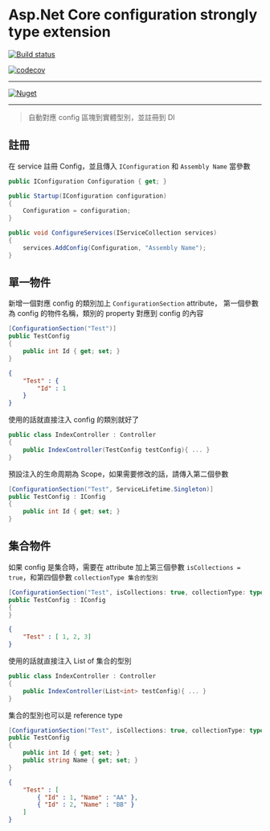 # Asp.Net Core configuration strongly type extension

[![Build status](https://ci.appveyor.com/api/projects/status/b7dod491mc1pa3j1?svg=true)](https://ci.appveyor.com/project/cashwu/cashwu-aspnetcore-configuration)

[![codecov](https://codecov.io/gh/cashwu/Cashwu.AspNetCore.Configuration/branch/master/graph/badge.svg)](https://codecov.io/gh/cashwu/Cashwu.AspNetCore.Configuration)

---

[![Nuget](https://img.shields.io/badge/Nuget-Cashwu.AspnetCore.Configuration-blue.svg)](https://www.nuget.org/packages/Cashwu.AspnetCore.Configuration)

---

> 自動對應 config 區塊到實體型別，並註冊到 DI

## 註冊

在 service 註冊 Config，並且傳入 `IConfiguration` 和 `Assembly Name` 當參數

```csharp
public IConfiguration Configuration { get; }

public Startup(IConfiguration configuration)
{
    Configuration = configuration;
}

public void ConfigureServices(IServiceCollection services)
{
    services.AddConfig(Configuration, "Assembly Name");
}
```

## 單一物件

新增一個對應 config 的類別加上 `ConfigurationSection` attribute，
第一個參數為 config 的物件名稱，類別的 property 對應到 config 的內容

```csharp
[ConfigurationSection("Test")]
public TestConfig
{
    public int Id { get; set; }
}
```

```json
{
    "Test" : {
        "Id" : 1
    }
}
```

使用的話就直接注入 config 的類別就好了

```csharp
public class IndexController : Controller
{
    public IndexController(TestConfig testConfig){ ... }
}   
```

預設注入的生命周期為 Scope，如果需要修改的話，請傳入第二個參數 

```csharp
[ConfigurationSection("Test", ServiceLifetime.Singleton)]
public TestConfig : IConfig
{
    public int Id { get; set; }
}
```

## 集合物件

如果 config 是集合時，需要在 attribute 加上第三個參數 `isCollections = true`，和第四個參數 `collectionType 集合的型別`

```csharp
[ConfigurationSection("Test", isCollections: true, collectionType: typeof(int)))]
public TestConfig : IConfig
{
}
```

```json
{
    "Test" : [ 1, 2, 3]
}
```

使用的話就直接注入 List of 集合的型別 

```csharp
public class IndexController : Controller
{
    public IndexController(List<int> testConfig){ ... }
}   
```

集合的型別也可以是 reference type

```csharp
[ConfigurationSection("Test", isCollections: true, collectionType: typeof(TestConfig)))]
public TestConfig
{
    public int Id { get; set; }
    public string Name { get; set; }
}
```

```json
{
    "Test" : [
        { "Id" : 1, "Name" : "AA" },
        { "Id" : 2, "Name" : "BB" }
    ]
}
```
